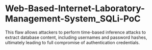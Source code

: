 # Web-Based-Internet-Laboratory-Management-System_SQLi-PoC
This flaw allows attackers to perform time-based inference attacks to extract database content, including usernames and password hashes, ultimately leading to full compromise of authentication credentials.
